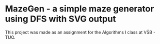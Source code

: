 # MazeGen - a simple maze generator using DFS with SVG output
This project was made as an assignment for the Algorithms I class at VŠB - TUO.
